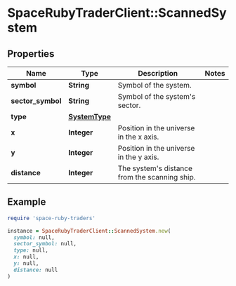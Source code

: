 # SpaceRubyTraderClient::ScannedSystem

## Properties

| Name | Type | Description | Notes |
| ---- | ---- | ----------- | ----- |
| **symbol** | **String** | Symbol of the system. |  |
| **sector_symbol** | **String** | Symbol of the system's sector. |  |
| **type** | [**SystemType**](SystemType.md) |  |  |
| **x** | **Integer** | Position in the universe in the x axis. |  |
| **y** | **Integer** | Position in the universe in the y axis. |  |
| **distance** | **Integer** | The system's distance from the scanning ship. |  |

## Example

```ruby
require 'space-ruby-traders'

instance = SpaceRubyTraderClient::ScannedSystem.new(
  symbol: null,
  sector_symbol: null,
  type: null,
  x: null,
  y: null,
  distance: null
)
```

